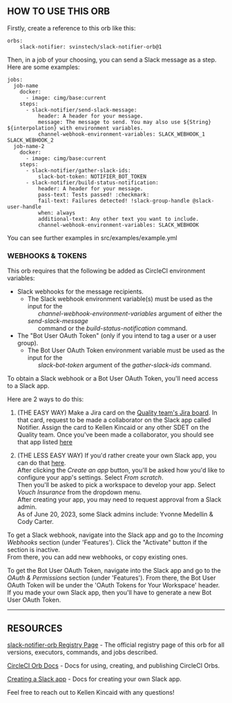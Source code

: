 ## HOW TO USE THIS ORB

Firstly, create a reference to this orb like this:  

    orbs:
        slack-notifier: svinstech/slack-notifier-orb@1

Then, in a job of your choosing, you can send a Slack message as a step.
Here are some examples:  

    jobs:
      job-name
        docker:
          - image: cimg/base:current
        steps: 
          - slack-notifier/send-slack-message:
              header: A header for your message.
              message: The message to send. You may also use ${String} ${interpolation} with environment variables.
              channel-webhook-environment-variables: SLACK_WEBHOOK_1 SLACK_WEBHOOK_2
      job-name-2
        docker:
          - image: cimg/base:current
        steps: 
          - slack-notifier/gather-slack-ids:
              slack-bot-token: NOTIFIER_BOT_TOKEN
          - slack-notifier/build-status-notification:
              header: A header for your message.
              pass-text: Tests passed! :checkmark:
              fail-text: Failures detected! !slack-group-handle @slack-user-handle
              when: always
              additional-text: Any other text you want to include.
              channel-webhook-environment-variables: SLACK_WEBHOOK

You can see further examples in src/examples/example.yml

### WEBHOOKS & TOKENS

This orb requires that the following be added as CircleCI environment variables:
* Slack webhooks for the message recipients.
    - The Slack webhook environment variable(s) must be used as the input for the  
&nbsp;&nbsp;&nbsp;&nbsp;&nbsp;&nbsp;_channel-webhook-environment-variables_ argument of either the _send-slack-message_   
&nbsp;&nbsp;&nbsp;&nbsp;&nbsp;&nbsp;command or the _build-status-notification_ command.
* The "Bot User OAuth Token" (only if you intend to tag a user or a user group).
    - The Bot User OAuth Token environment variable must be used as the input for the   
&nbsp;&nbsp;&nbsp;&nbsp;&nbsp;&nbsp;_slack-bot-token_ argument of the _gather-slack-ids_ command.

To obtain a Slack webhook or a Bot User OAuth Token, you'll need access to a Slack app.  

Here are 2 ways to do this:  

1. (THE EASY WAY) Make a Jira card on the [Quality team's Jira board](https://vouchinc.atlassian.net/jira/software/c/projects/QA/boards/74/backlog?issueLimit=100). In that card, request to be made a collaborator on the Slack app called Notifier. Assign the card to Kellen Kincaid or any other SDET on the Quality team. Once you've been made a collaborator, you should see that app listed [here](https://api.slack.com/apps)  

2. (THE LESS EASY WAY) If you'd rather create your own Slack app, you can do that [here](https://api.slack.com/apps).  
After clicking the _Create an app_ button, you'll be asked how you'd like to configure your app's settings. Select _From scratch_.  
Then you'll be asked to pick a workspace to develop your app.  Select _Vouch Insurance_ from the dropdown menu.  
After creating your app, you may need to request approval from a Slack admin.  
As of June 20, 2023, some Slack admins include: Yvonne Medellin & Cody Carter.  

To get a Slack webhook, navigate into the Slack app and go to the _Incoming Webhooks_ section (under 'Features'). Click the "Activate" button if the section is inactive.  
From there, you can add new webhooks, or copy existing ones.  
  
To get the Bot User OAuth Token, navigate into the Slack app and go to the _OAuth & Permissions_ section (under 'Features'). From there, the Bot User OAuth Token will be under the 'OAuth Tokens for Your Workspace' header. If you made your own Slack app, then you'll have to generate a new Bot User OAuth Token.

---

## RESOURCES

[slack-notifier-orb Registry Page](https://circleci.com/developer/orbs/orb/svinstech/slack-notifier-orb) - The official registry page of this orb for all versions, executors, commands, and jobs described.

[CircleCI Orb Docs](https://circleci.com/docs/orb-intro/#section=configuration) - Docs for using, creating, and publishing CircleCI Orbs.

[Creating a Slack app](https://api.slack.com/start/quickstart) - Docs for creating your own Slack app.

Feel free to reach out to Kellen Kincaid with any questions!
